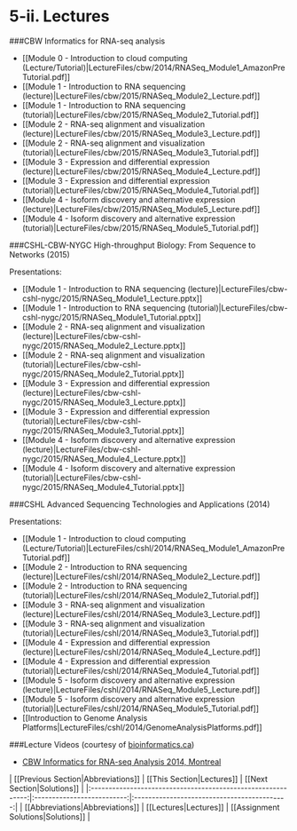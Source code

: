 # 5-ii. Lectures

###CBW Informatics for RNA-seq analysis
* [[Module 0 - Introduction to cloud computing (Lecture/Tutorial)|LectureFiles/cbw/2014/RNASeq_Module1_AmazonPreTutorial.pdf]]
* [[Module 1 - Introduction to RNA sequencing (lecture)|LectureFiles/cbw/2015/RNASeq_Module2_Lecture.pdf]]
* [[Module 1 - Introduction to RNA sequencing (tutorial)|LectureFiles/cbw/2015/RNASeq_Module2_Tutorial.pdf]]
* [[Module 2 - RNA-seq alignment and visualization (lecture)|LectureFiles/cbw/2015/RNASeq_Module3_Lecture.pdf]]
* [[Module 2 - RNA-seq alignment and visualization (tutorial)|LectureFiles/cbw/2015/RNASeq_Module3_Tutorial.pdf]]
* [[Module 3 - Expression and differential expression (lecture)|LectureFiles/cbw/2015/RNASeq_Module4_Lecture.pdf]]
* [[Module 3 - Expression and differential expression (tutorial)|LectureFiles/cbw/2015/RNASeq_Module4_Tutorial.pdf]]
* [[Module 4 - Isoform discovery and alternative expression (lecture)|LectureFiles/cbw/2015/RNASeq_Module5_Lecture.pdf]]
* [[Module 4 - Isoform discovery and alternative expression (tutorial)|LectureFiles/cbw/2015/RNASeq_Module5_Tutorial.pdf]]

###CSHL-CBW-NYGC High-throughput Biology: From Sequence to Networks (2015)

Presentations:

* [[Module 1 - Introduction to RNA sequencing (lecture)|LectureFiles/cbw-cshl-nygc/2015/RNASeq_Module1_Lecture.pptx]]
* [[Module 1 - Introduction to RNA sequencing (tutorial)|LectureFiles/cbw-cshl-nygc/2015/RNASeq_Module1_Tutorial.pptx]]
* [[Module 2 - RNA-seq alignment and visualization (lecture)|LectureFiles/cbw-cshl-nygc/2015/RNASeq_Module2_Lecture.pptx]]
* [[Module 2 - RNA-seq alignment and visualization (tutorial)|LectureFiles/cbw-cshl-nygc/2015/RNASeq_Module2_Tutorial.pptx]]
* [[Module 3 - Expression and differential expression (lecture)|LectureFiles/cbw-cshl-nygc/2015/RNASeq_Module3_Lecture.pptx]]
* [[Module 3 - Expression and differential expression (tutorial)|LectureFiles/cbw-cshl-nygc/2015/RNASeq_Module3_Tutorial.pptx]]
* [[Module 4 - Isoform discovery and alternative expression (lecture)|LectureFiles/cbw-cshl-nygc/2015/RNASeq_Module4_Lecture.pptx]]
* [[Module 4 - Isoform discovery and alternative expression (tutorial)|LectureFiles/cbw-cshl-nygc/2015/RNASeq_Module4_Tutorial.pptx]]

###CSHL Advanced Sequencing Technologies and Applications (2014)

Presentations:

* [[Module 1 - Introduction to cloud computing (Lecture/Tutorial)|LectureFiles/cshl/2014/RNASeq_Module1_AmazonPreTutorial.pdf]]
* [[Module 2 - Introduction to RNA sequencing (lecture)|LectureFiles/cshl/2014/RNASeq_Module2_Lecture.pdf]]
* [[Module 2 - Introduction to RNA sequencing (tutorial)|LectureFiles/cshl/2014/RNASeq_Module2_Tutorial.pdf]]
* [[Module 3 - RNA-seq alignment and visualization (lecture)|LectureFiles/cshl/2014/RNASeq_Module3_Lecture.pdf]]
* [[Module 3 - RNA-seq alignment and visualization (tutorial)|LectureFiles/cshl/2014/RNASeq_Module3_Tutorial.pdf]]
* [[Module 4 - Expression and differential expression (lecture)|LectureFiles/cshl/2014/RNASeq_Module4_Lecture.pdf]]
* [[Module 4 - Expression and differential expression (tutorial)|LectureFiles/cshl/2014/RNASeq_Module4_Tutorial.pdf]]
* [[Module 5 - Isoform discovery and alternative expression (lecture)|LectureFiles/cshl/2014/RNASeq_Module5_Lecture.pdf]]
* [[Module 5 - Isoform discovery and alternative expression (tutorial)|LectureFiles/cshl/2014/RNASeq_Module5_Tutorial.pdf]]
* [[Introduction to Genome Analysis Platforms|LectureFiles/cshl/2014/GenomeAnalysisPlatforms.pdf]]

###Lecture Videos (courtesy of [bioinformatics.ca](http://www.bioinformatics.ca))

* [CBW Informatics for RNA-seq Analysis 2014, Montreal](http://bioinformatics.ca/workshops/2014/informatics-rna-sequence-analysis-qc-2014)

| [[Previous Section|Abbreviations]]       | [[This Section|Lectures]] | [[Next Section|Solutions]]   |
|:------------------------------------------------------------:|:--------------------------:|:-------------------------------------------:|
| [[Abbreviations|Abbreviations]] | [[Lectures|Lectures]]    | [[Assignment Solutions|Solutions]] |

